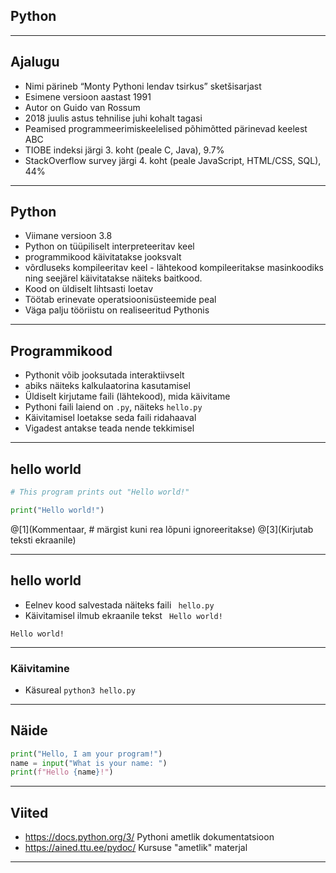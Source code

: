 ## Python

---

## Ajalugu

- Nimi pärineb “Monty Pythoni lendav tsirkus” sketšisarjast
- Esimene versioon aastast 1991
- Autor on Guido van Rossum
- 2018 juulis astus tehnilise juhi kohalt tagasi
- Peamised programmeerimiskeelelised põhimõtted pärinevad keelest ABC
- TIOBE indeksi järgi 3. koht (peale C, Java), 9.7%
- StackOverflow survey järgi 4. koht (peale JavaScript, HTML/CSS, SQL), 44%

---

## Python

- Viimane versioon 3.8
- Python on tüüpiliselt interpreteeritav keel
 - programmikood käivitatakse jooksvalt
 - võrdluseks kompileeritav keel - lähtekood kompileeritakse masinkoodiks 
   ning seejärel käivitatakse näiteks baitkood.
- Kood on üldiselt lihtsasti loetav
- Töötab erinevate operatsioonisüsteemide peal
- Väga palju tööriistu on realiseeritud Pythonis

---

## Programmikood

- Pythonit võib jooksutada interaktiivselt
 - abiks näiteks kalkulaatorina kasutamisel
- Üldiselt kirjutame faili (lähtekood), mida käivitame
- Pythoni faili laiend on `.py`, näiteks `hello.py`
- Käivitamisel loetakse seda faili ridahaaval
- Vigadest antakse teada nende tekkimisel

---

## hello world

```python
# This program prints out "Hello world!"

print("Hello world!")
```

@[1](Kommentaar, # märgist kuni rea lõpuni ignoreeritakse)
@[3](Kirjutab teksti ekraanile)

---

## hello world

- Eelnev kood salvestada näiteks faili ` hello.py`
- Käivitamisel ilmub ekraanile tekst ` Hello world!`

```text
Hello world!
```

---

### Käivitamine

- Käsureal `python3 hello.py`

---

## Näide

```python
print("Hello, I am your program!")
name = input("What is your name: ")
print(f"Hello {name}!")
```
---

## Viited

- https://docs.python.org/3/ Pythoni ametlik dokumentatsioon
- https://ained.ttu.ee/pydoc/ Kursuse "ametlik" materjal

---

